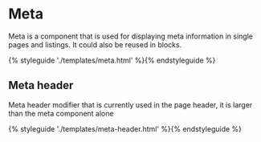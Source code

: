 # Meta

Meta is a component that is used for displaying meta information in single pages and listings.
It could also be reused in blocks.

{% styleguide './templates/meta.html' %}{% endstyleguide %}

## Meta header

Meta header modifier that is currently used in the page header, it is larger than the meta component alone

{% styleguide './templates/meta-header.html' %}{% endstyleguide %}
